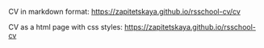 CV in markdown format:
https://zapitetskaya.github.io/rsschool-cv/cv

CV as a html page with css styles:
https://zapitetskaya.github.io/rsschool-cv